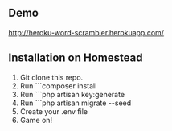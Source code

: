 ## Demo

http://heroku-word-scrambler.herokuapp.com/

## Installation on Homestead

1. Git clone this repo.
2. Run ```composer install
3. Run ```php artisan key:generate
4. Run ```php artisan migrate --seed
5. Create your .env file
6. Game on!
